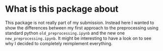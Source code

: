 # What is this package about

This package is not really part of my submission. Instead here I wanted to show the differences between my first approach to the preprocessing using standard python `old_preprocessing.ipynb` and the new one `new_preprocessing.ipynb`. It might be interesting to have a look on to see why I decided to completely reimplement everything.